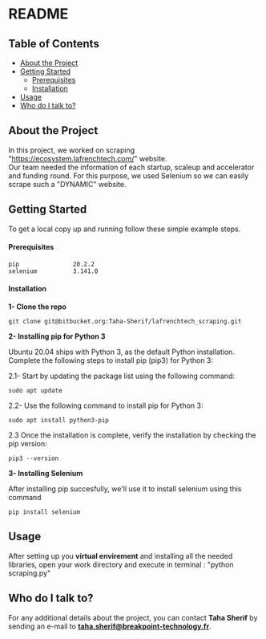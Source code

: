 # README

## Table of Contents

* [About the Project](#About-the-Project)
* [Getting Started](#Getting-Started)
  * [Prerequisites](#Prerequisites)
  * [Installation](#Installation)
* [Usage](#Usage)
* [Who do I talk to?](#Who_do_I_talk_to?)

## About the Project
In this project, we worked on scraping "https://ecosystem.lafrenchtech.com/" website.  
Our team needed the information of each startup, scaleup and accelerator and funding round.
For this purpose, we used Selenium so we can easily scrape such a "DYNAMIC" website.

## Getting Started

To get a local copy up and running follow these simple example steps.  

#### Prerequisites
```
pip               20.2.2
selenium          3.141.0

```
#### Installation  

**1- Clone the repo** 
```
git clone git@bitbucket.org:Taha-Sherif/lafrenchtech_scraping.git
```

**2- Installing pip for Python 3**  
  
Ubuntu 20.04 ships with Python 3, as the default Python installation. Complete the following steps to install pip (pip3) for Python 3:  

2.1- Start by updating the package list using the following command:
```
sudo apt update
```
2.2- Use the following command to install pip for Python 3:
```
sudo apt install python3-pip
```
2.3 Once the installation is complete, verify the installation by checking the pip version:
```
pip3 --version
```

**3- Installing Selenium**  

After installing pip succesfully, we'll use it to install selenium using this command
```
pip install selenium
```

## Usage
After setting up you **virtual envirement** and installing all the needed libraries, open your work directory and execute in terminal : "python scraping.py"

## Who do I talk to?
For any additional details about the project, you can contact **Taha Sherif** by sending an e-mail to **taha.sherif@breakpoint-technology.fr**.